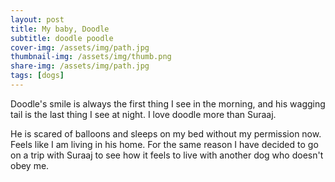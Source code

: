 ```yaml
---
layout: post
title: My baby, Doodle
subtitle: doodle poodle
cover-img: /assets/img/path.jpg
thumbnail-img: /assets/img/thumb.png
share-img: /assets/img/path.jpg
tags: [dogs]
---
```


Doodle's smile is always the first thing I see in the morning, and his wagging tail is the last thing I see at night. I love doodle more than Suraaj.

He is scared of balloons and sleeps on my bed without my permission now. Feels like I am living in his home. For the same reason I have decided to go on a trip with Suraaj to see how it feels to live with another dog who doesn't obey me.

